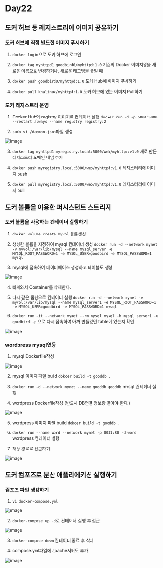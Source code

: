 # Day22

## 도커 허브 등 레지스트리에 이미지 공유하기

### 도커 허브에 직접 빌드한 이미지 푸시하기

1. `docker login`으로 도커 허브에 로그인

2. `docker tag myhttpd1 goodbird0/myhttpd:1.0` 기존의 Docker 이미지명을 새로운 이름으로 변경하거나, 새로운 태그명을 붙일 때

3. `docker push goodbird0/myhttpd:1.0` 도커 Hub에 이미지 푸시하기

4. `docker pull khalinux/myhttpd:1.0` 도커 허브에 있는 이미지 Pull하기

### 도커 레지스트리 운영

1. Docker Hub의 registry 이미지로 컨테이너 실행 `docker run -d -p 5000:5000 --restart always --name registry registry:2`

2. `sudo vi /daemon.json`파일 생성

![image](https://github.com/JoEunSae/Metanet-Internship/assets/83803199/daae7258-4c8c-49b4-8c59-9dcec4f39c97)

3. `docker tag myhttpd1 myregistry.local:5000/web/myhttpd:v1.0` 새로 만든 레지스트리 도메인 네임 추가

4. `docker push myregistry.local:5000/web/myhttpd:v1.0` 레지스터리에 이미지 push

5. `docker pull myregistry.local:5000/web/myhttpd:v1.0` 레지스터리에 이미지 pull


## 도커 볼륨을 이용한 퍼시스턴트 스트리지

### 도커 볼륨을 사용하는 컨테이너 실행하기

1. `docker volume create myvol` 볼륨생성

2. 생성한 볼륨을 지정하여 mysql 컨테이너 생성
`docker run -d --network mynet -v myvol:/var/lib/mysql --name mysql_server -e MYSQL_ROOT_PASSWORD=1 -e MYSQL_USER=goodbird -e MYSQL_PASSWORD=1 mysql`

3. mysql에 접속하여 데이터베이스 생성하고 테이블도 생성

![image](https://github.com/JoEunSae/Metanet-Internship/assets/83803199/2ad6909c-6140-42e6-ae51-d1a0412c72e7)


4. 빠져와서 Container를 삭제한다.

5. 다시 같은 옵션으로 컨테이너 실행
`docker run -d --network mynet -v myvol:/var/lib/mysql --name mysql_server1 -e MYSQL_ROOT_PASSWORD=1 -e MYSQL_USER=goodbird -e MYSQL_PASSWORD=1 mysql`

6. `docker run -it --network mynet --rm mysql mysql -h mysql_server1 -u goodbird -p` 으로 다시 접속하여 아까 만들었던 table이 있는지 확인

![image](https://github.com/JoEunSae/Metanet-Internship/assets/83803199/26112cf7-5276-425b-85d3-7a083d3a30e5)


### wordpress mysql연동

1. mysql Dockerfile작성

![image](https://github.com/JoEunSae/Metanet-Internship/assets/83803199/46d60c5f-d572-4ec1-a5b1-9048dec437cf)

2. mysql 이미지 파일 build `dokcer build -t gooddb .`

3. `docker run -d --network mynet --name gooddb gooddb` mysql 컨테이너 실행

4. wordpress Dockerfile작성 (반드시 DB연결 정보랑 같아야 한다.)

![image](https://github.com/JoEunSae/Metanet-Internship/assets/83803199/5f43085f-3f4e-4435-a396-5b888c84756e)

5. wordpress 이미지 파일 build `dokcer build -t gooddb .`

6. `docker run --name word --network mynet -p 8081:80 -d word` wordpress 컨테이너 실행

7. 해당 경로로 접근하기

![image](https://github.com/JoEunSae/Metanet-Internship/assets/83803199/517f2a48-6d96-442e-8ef8-9b73ec36bad0)

## 도커 컴포즈로 분산 애플리에키션 실행하기

### 컴포즈 파일 생성하기

1. `vi docker-compose.yml`

![image](https://github.com/JoEunSae/Metanet-Internship/assets/83803199/d363a088-5664-4de4-a526-a00f24a2fe27)

2. `docker-compose up -d`로 컨테이너 실행 후 접근

![image](https://github.com/JoEunSae/Metanet-Internship/assets/83803199/adb25052-4431-4e29-b595-653fb4616d97)

3. `docker-compose down` 컨테이너 종료 후 삭제

4. compose.yml파일에 apache서버도 추가

![image](https://github.com/JoEunSae/Metanet-Internship/assets/83803199/9f08228d-7842-4797-bd7e-69272908352a)




